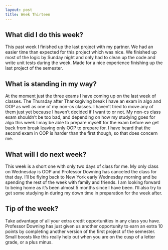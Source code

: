 ```yaml
---
layout: post
title: Week Thirteen  
---
```


<h2>What did I do this week?</h2>

This past week I finished up the last project with my partner. We had an easier time than expected for this project which was nice. We finished up most of the logic by Sunday night and only had to clean up the code and write unit tests during the week. Made for a nice experience finishing up the last project of the semester.

<h2>What is standing in my way?</h2>

At the moment just the three exams I have coming up on the last week of classes. The Thursday after Thanksgiving break I have an exam in algo and OOP as well as one of my non-cs classes. I haven’t tried to move any of them just yet because I haven’t decided if I want to or not. My non-cs class exam shouldn’t be too bad, and depending on how my studying goes for algo this week I may be able to prepare myself for the exam before we get back from break leaving only OOP to prepare for. I have heard that the second exam in OOP is harder than the first though, so that does concern me.

<h2>What will I do next week?</h2>

This week is a short one with only two days of class for me. My only class on Wednesday is OOP and Professor Downing has canceled the class for that day. I’ll be flying back to New York early Wednesday morning and be spending the rest of the week with family and friends. I am looking forward to being home as it’s been almost 5 months since I have been. I’ll also try to get some studying in during my down time in preparation for the week after. 

<h2>Tip of the week?</h2>

Take advantage of all your extra credit opportunities in any class you have. Professor Downing has just given us another opportunity to earn an extra 10 points by completing another version of the first project of the semester. Small boosts like this really help out when you are on the cusp of a letter grade, or a plus minus. 

